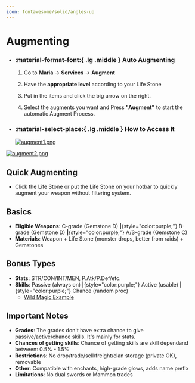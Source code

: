 ```yaml
---
icon: fontawesome/solid/angles-up
---
```


# Augmenting

<div class="grid cards" markdown>

- ### :material-format-font:{ .lg .middle } __Auto Augmenting__
    1. Go to **Maria** -> **Services** -> **Augment**

    2. Have the **appropriate level** according to your Life Stone
    
    3. Put in the items and click the big arrow on the right.
    
    4. Select the augments you want and Press **"Augment"** to start the automatic Augment Process.

- ### :material-select-place:{ .lg .middle } __How to Access It__
    [![augment1.png](https://i.postimg.cc/5N124tvT/augment1.png)](https://postimg.cc/4nLgwsWQ)
    
    
</div>

[![augment2.png](https://i.postimg.cc/SQcKb9Xc/augment2.png)](https://postimg.cc/yWYKFkyN)

## Quick Augmenting

- Click the Life Stone or put the Life Stone on your hotbar to quickly augment your weapon without filtering system.


## Basics
- **Eligible Weapons**: C-grade (Gemstone D) **|**{style="color:purple;"} B-grade (Gemstone D) **|**{style="color:purple;"} A/S-grade (Gemstone C)
- **Materials**: Weapon + Life Stone (monster drops, better from raids) + Gemstones

## Bonus Types
- **Stats**: STR/CON/INT/MEN, P.Atk/P.Def/etc.
- **Skills**: Passive (always on) **|**{style="color:purple;"} Active (usable) **|**{style="color:purple;"} Chance (random proc)
    - [Wild Magic Example](https://lineage2wiki.org/interlude/skill/3142/item-skill-wild-magic/) 

## Important Notes
- **Grades**: The grades don't have extra chance to give passive/active/chance skills. It's mainly for stats.
- **Chances of getting skills**: Chance of getting skills are skill dependand between: 0.5% - 1.5%
- **Restrictions**: No drop/trade/sell/freight/clan storage (private OK), removable
- **Other**: Compatible with enchants, high-grade glows, adds name prefix
- **Limitations**: No dual swords or Mammon trades